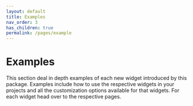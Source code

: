 ```yaml
---
layout: default
title: Examples
nav_order: 3
has_children: true
permalink: /pages/example
---
```


# Examples

This section deal in depth examples of each new widget introduced by this package. Examples include how to use the respective widgets in your projects and all the customization options available for that widgets. For each widget head over to the respective pages.
